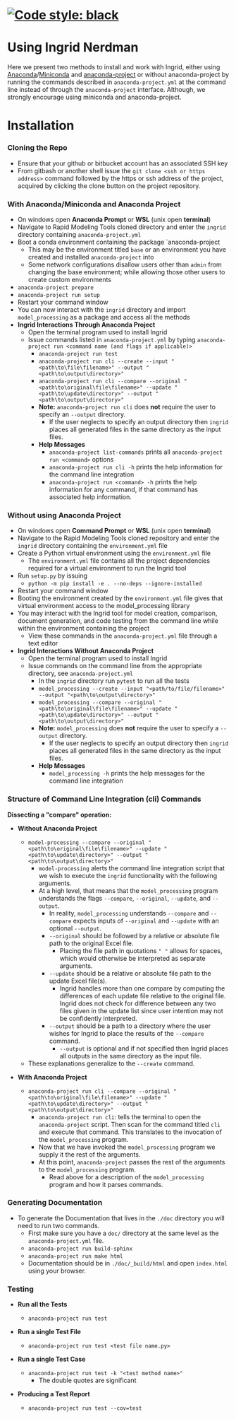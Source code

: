 [![Code style: black](https://img.shields.io/badge/code%20style-black-000000.svg)](https://github.com/python/black)
=======
# **Using Ingrid Nerdman**
Here we present two methods to install and work with Ingrid, either using [Anaconda](https://www.anaconda.com/distribution/ "Anaconda Download Page")/[Miniconda](https://docs.conda.io/en/latest/miniconda.html "Miniconda Download Page") and [anaconda-project](https://anaconda-project.readthedocs.io/en/latest/ "Anaconda Project Homepage") or without anaconda-project by running the commands described in `anaconda-project.yml` at the command line instead of through the `anaconda-project` interface. Although, we strongly encourage using miniconda and anaconda-project.

# **Installation**

### Cloning the Repo
* Ensure that your github or bitbucket account has an associated SSH key
* From gitbash or another shell issue the `git clone <ssh or https address>` command followed by the https or ssh address of the project, acquired by clicking the clone button on the project repository.

### With Anaconda/Miniconda and Anaconda Project

* On windows open **Anaconda Prompt** or **WSL** (unix open **terminal**)
* Navigate to Rapid Modeling Tools cloned directory and enter the `ingrid` directory containing `anaconda-project.yml`
* Boot a conda environment containing the package `anaconda-project
    * This may be the environment titled `base` or an environment you have created and installed `anaconda-project` into
    * Some network configurations disallow users other than `admin` from changing the base environment; while allowing those other users to create custom environments
* `anaconda-project prepare`
* `anaconda-project run setup`
* Restart your command window
* You can now interact with the `ingrid` directory and import `model_processing` as a package and access all the methods
* **Ingrid Interactions Through Anaconda Project**
    * Open the terminal program used to install Ingrid
    * Issue commands listed in `anaconda-project.yml` by typing `anaconda-project run <command name (and flags if applicable)>`
        * `anaconda-project run test`
        * `anaconda-project run cli --create --input "<path\to\file\filename>" --output "<path\to\output\directory>"`
        * `anaconda-project run cli --compare --original "<path\to\original\file\filename>" --update "<path\to\update\directory>" --output "<path\to\output\directory>"`
        * **Note:** `anaconda-project run cli` does **not** require the user to specify an `--output` directory.
            * If the user neglects to specify an output directory then `ingrid` places all generated files in the same directory as the input files.
        * **Help Messages**
            * `anaconda-project list-commands` prints all `anaconda-project run <command>` options
            * `anaconda-project run cli -h` prints the help information for the command line integration
            * `anaconda-project run <command> -h` prints the help information for any command, if that command has associated help information.

### Without using Anaconda Project

* On windows open **Command Prompt** or **WSL** (unix open **terminal**)
* Navigate to the Rapid Modeling Tools cloned repository and enter the `ingrid` directory containing the `environment.yml` file
* Create a Python virtual environment using the `environment.yml` file
    * The `environment.yml` file contains all the project dependencies required for a virtual environment to run the Ingrid tool
* Run `setup.py` by issuing
    * `python -m pip install -e . --no-deps --ignore-installed`
* Restart your command window
* Booting the environment created by the `environment.yml` file gives that virtual environment access to the model_processing library
* You may interact with the Ingrid tool for model creation, comparison, document generation, and code testing from the command line while within the environment containing the project
    * View these commands in the `anaconda-project.yml` file through a text editor
* **Ingrid Interactions Without Anaconda Project**
    * Open the terminal program used to install Ingrid
    * Issue commands on the command line from the appropriate directory, see `anaconda-project.yml`
        * In the `ingrid` directory run `pytest` to run all the tests
        * `model_processing --create --input "<path/to/file/filename>" --output "<path\to\output\directory>"`
        * `model_processing --compare --original "<path\to\original\file\filename>" --update "<path\to\update\directory>" --output "<path\to\output\directory>"`
        * **Note:** `model_processing` does **not** require the user to specify a `--output` directory.
            * If the user neglects to specify an output directory then `ingrid` places all generated files in the same directory as the input files.
        * **Help Messages**
            * `model_processing -h` prints the help messages for the command line integration

### Structure of Command Line Integration (cli) Commands

**Dissecting a "compare" operation:**

* **Without Anaconda Project**
    * `model-processing --compare --original "<path\to\original\file\filename>" --update "<path\to\update\directory>" --output "<path\to\output\directory>"`
        * `model-processing` alerts the command line integration script that we wish to execute the `ingrid` functionality with the following arguments.
        * At a high level, that means that the `model_processing` program understands the flags `--compare`, `--original`, `--update`, and `--output`.
            * In reality, `model_processing` understands `--compare` and `--compare` expects inputs of `--original` and `--update` with an optional `--output`.
            * `--original` should be followed by a relative or absolute file path to the original Excel file.
                * Placing the file path in quotations `" "` allows for spaces, which would otherwise be interpreted as separate arguments.
            * `--update` should be a relative or absolute file path to the update Excel file(s).
                * Ingrid handles more than one compare by computing the differences of each update file relative to the original file. Ingrid does not check for difference between any two files given in the update list since user intention may not be confidently interpreted.
            * `--output` should be a path to a directory where the user wishes for Ingrid to place the results of the `--compare` command.
                * `--output` is optional and if not specified then Ingrid places all outputs in the same directory as the input file.
    * These explanations generalize to the `--create` command.


* **With Anaconda Project**
    * `anaconda-project run cli --compare --original "<path\to\original\file\filename>" --update "<path\to\update\directory>" --output "<path\to\output\directory>"`
        * `anaconda-project run cli`: tells the terminal to open the `anaconda-project` script. Then scan for the command titled `cli` and execute that command. This translates to the invocation of the `model_processing` program.
        * Now that we have invoked the `model_processing` program we supply it the rest of the arguments.
        * At this point, `anaconda-project` passes the rest of the arguments to the `model_processing` program.
            * Read above for a description of the `model_processing` program and how it parses commands.

### Generating Documentation

* To generate the Documentation that lives in the `./doc` directory you will
need to run two commands.
    * First make sure you have a `doc/` directory at the same level as the
    `anaconda-project.yml` file.
    * `anaconda-project run build-sphinx`
    * `anaconda-project run make html`
    * Documentation should be in `./doc/_build/html` and open
    `index.html` using your browser.

### Testing

* **Run all the Tests**
    * `anaconda-project run test`

* **Run a single Test File**
    * `anaconda-project run test <test file name.py>`

* **Run a single Test Case**
    * `anaconda-project run test -k "<test method name>"`
        * The double quotes are significant

* **Producing a Test Report**
    * `anaconda-project run test --cov=test`
